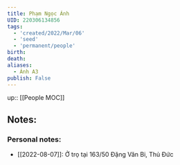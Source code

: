 ```yaml
---
title: Phạm Ngọc Ánh
UID: 220306134856
tags:
  - 'created/2022/Mar/06'
  - 'seed'
  - 'permanent/people'
birth:
death:
aliases:
  - Ánh A3
publish: False
---
```

up:: [[People MOC]]
## Notes:

### Personal notes:
- [[2022-08-07]]: Ở trọ tại 163/50 Đặng Văn Bi, Thủ Đức